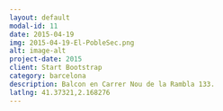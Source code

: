 ```yaml
---
layout: default
modal-id: 11
date: 2015-04-19
img: 2015-04-19-El-PobleSec.png
alt: image-alt
project-date: 2015
client: Start Bootstrap
category: barcelona
description: Balcon en Carrer Nou de la Rambla 133.
latlng: 41.37321,2.168276
---
```

